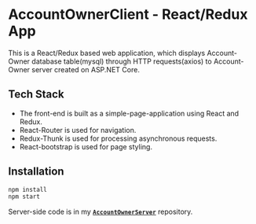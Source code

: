 # AccountOwnerClient - React/Redux App
This is a React/Redux based web application, which displays Account-Owner database table(mysql) through HTTP requests(axios) to Account-Owner server created on ASP.NET Core.

## Tech Stack

* The front-end is built as a simple-page-application using React and Redux.
* React-Router is used for navigation.
* Redux-Thunk is used for processing asynchronous requests.
* React-bootstrap is used for page styling.

## Installation
```js
npm install
npm start
```
Server-side code is in my **[`AccountOwnerServer`](https://github.com/inochoi/AccountOwnerServer)** repository.